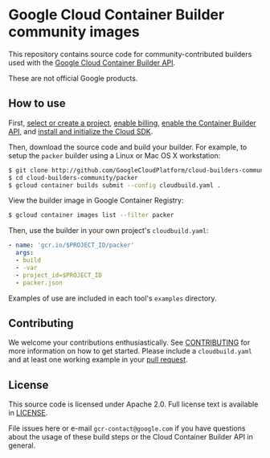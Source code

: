 # Google Cloud Container Builder community images

This repository contains source code for community-contributed builders used with the [Google Cloud Container
Builder API](https://cloud.google.com/container-builder/docs/).

These are not official Google products.

## How to use

First, [select or create a project](https://console.cloud.google.com/cloud-resource-manager), [enable billing](https://support.google.com/cloud/answer/6293499#enable-billing), [enable the Container Builder API](https://console.cloud.google.com/flows/enableapi?apiid=cloudbuild.googleapis.com), and [install and initialize the Cloud SDK](https://cloud.google.com/sdk/docs/).

Then, download the source code and build your builder.  For example, to setup
the `packer` builder using a Linux or Mac OS X workstation:

```sh
$ git clone http://github.com/GoogleCloudPlatform/cloud-builders-community
$ cd cloud-builders-community/packer
$ gcloud container builds submit --config cloudbuild.yaml .
```

View the builder image in Google Container Registry:

```sh
$ gcloud container images list --filter packer
```

Then, use the builder in your own project's `cloudbuild.yaml`:

```yaml
- name: 'gcr.io/$PROJECT_ID/packer'
  args:
  - build
  - -var
  - project_id=$PROJECT_ID
  - packer.json
```

Examples of use are included in each tool's `examples` directory.

## Contributing

We welcome your contributions enthusiastically.  See [CONTRIBUTING](CONTRIBUTING.md) for more information on how to get started.  Please include a `cloudbuild.yaml` and at least one working example in your [pull request](https://help.github.com/articles/about-pull-requests/).

## License

This source code is licensed under Apache 2.0. Full license text is available in [LICENSE](LICENSE).

File issues here or e-mail `gcr-contact@google.com` if you have questions about
the usage of these build steps or the Cloud Container Builder API in general.

